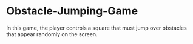 # Obstacle-Jumping-Game
In this game, the player controls a square that must jump over obstacles that appear randomly on the screen.

